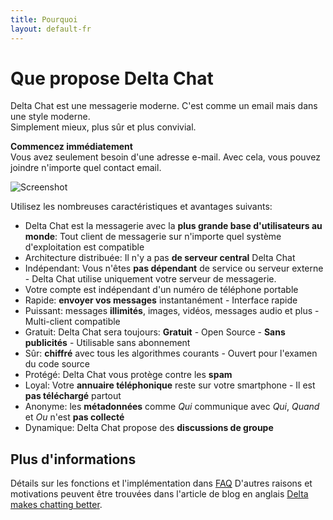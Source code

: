 ```yaml
---
title: Pourquoi
layout: default-fr
---
```


# Que propose Delta Chat

Delta Chat est une messagerie moderne. C'est comme un email mais dans une style moderne.<br> Simplement mieux, plus sûr et plus convivial.

<!-- Choisissez la **sécurité maximale** et atteignez vos contacts **sans** vous forcer à **dépendre** d'un service spécifique.
Vous ne partagerez plus le contenu de votre carnet d'adresses à des entreprises tierces

Cette combinaison n'est offerte par aucune autre messagerie.

# Vos avantages -->

**Commencez immédiatement**<br>Vous avez seulement besoin d'une adresse e-mail. Avec cela, vous pouvez joindre n'importe quel contact email.

![Screenshot](../assets/features/start-img4.png)

Utilisez les nombreuses caractéristiques et avantages suivants:

- Delta Chat est la messagerie avec la **plus grande base d'utilisateurs au monde**: Tout client de messagerie sur n'importe quel système d'exploitation est compatible
- Architecture distribuée: Il n'y a pas **de serveur central** Delta Chat
- Indépendant: Vous n'êtes **pas dépendant** de service ou serveur externe - Delta Chat utilise uniquement votre serveur de messagerie.
- Votre compte est indépendant d'un numéro de téléphone portable
- Rapide: **envoyer vos messages** instantanément - Interface rapide
- Puissant: messages **illimités**, images, vidéos, messages audio et plus - Multi-client compatible
- Gratuit: Delta Chat sera toujours: **Gratuit** - Open Source - **Sans publicités** - Utilisable sans abonnement
- Sûr: **chiffré** avec tous les algorithmes courants - Ouvert pour l'examen du code source
- Protégé: Delta Chat vous protège contre les **spam**
- Loyal: Votre **annuaire téléphonique** reste sur votre smartphone - Il est **pas téléchargé** partout
- Anonyme: les **métadonnées** comme _Qui_ communique avec _Qui_, _Quand_ et _Ou_ n'est **pas collecté**
- Dynamique: Delta Chat propose des **discussions de groupe**

## Plus d'informations

Détails sur les fonctions et l'implémentation dans [FAQ](../fr/help)
D'autres raisons et motivations peuvent être trouvées dans l'article de blog en anglais [Delta makes chatting better](https://delta.chat/en/2017-05-31-delta-makes-chatting-better).